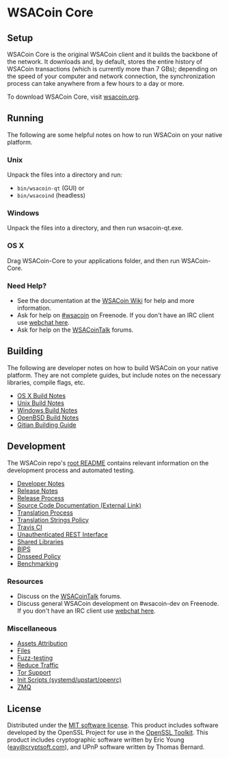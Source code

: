 WSACoin Core
=============

Setup
---------------------
WSACoin Core is the original WSACoin client and it builds the backbone of the network. It downloads and, by default, stores the entire history of WSACoin transactions (which is currently more than 7 GBs); depending on the speed of your computer and network connection, the synchronization process can take anywhere from a few hours to a day or more.

To download WSACoin Core, visit [wsacoin.org](https://wsacoin.org).

Running
---------------------
The following are some helpful notes on how to run WSACoin on your native platform.

### Unix

Unpack the files into a directory and run:

- `bin/wsacoin-qt` (GUI) or
- `bin/wsacoind` (headless)

### Windows

Unpack the files into a directory, and then run wsacoin-qt.exe.

### OS X

Drag WSACoin-Core to your applications folder, and then run WSACoin-Core.

### Need Help?

* See the documentation at the [WSACoin Wiki](https://wsacoin.info/)
for help and more information.
* Ask for help on [#wsacoin](http://webchat.freenode.net?channels=wsacoin) on Freenode. If you don't have an IRC client use [webchat here](http://webchat.freenode.net?channels=wsacoin).
* Ask for help on the [WSACoinTalk](https://wsacointalk.io/) forums.

Building
---------------------
The following are developer notes on how to build WSACoin on your native platform. They are not complete guides, but include notes on the necessary libraries, compile flags, etc.

- [OS X Build Notes](build-osx.md)
- [Unix Build Notes](build-unix.md)
- [Windows Build Notes](build-windows.md)
- [OpenBSD Build Notes](build-openbsd.md)
- [Gitian Building Guide](gitian-building.md)

Development
---------------------
The WSACoin repo's [root README](/README.md) contains relevant information on the development process and automated testing.

- [Developer Notes](developer-notes.md)
- [Release Notes](release-notes.md)
- [Release Process](release-process.md)
- [Source Code Documentation (External Link)](https://dev.visucore.com/wsacoin/doxygen/)
- [Translation Process](translation_process.md)
- [Translation Strings Policy](translation_strings_policy.md)
- [Travis CI](travis-ci.md)
- [Unauthenticated REST Interface](REST-interface.md)
- [Shared Libraries](shared-libraries.md)
- [BIPS](bips.md)
- [Dnsseed Policy](dnsseed-policy.md)
- [Benchmarking](benchmarking.md)

### Resources
* Discuss on the [WSACoinTalk](https://wsacointalk.io/) forums.
* Discuss general WSACoin development on #wsacoin-dev on Freenode. If you don't have an IRC client use [webchat here](http://webchat.freenode.net/?channels=wsacoin-dev).

### Miscellaneous
- [Assets Attribution](assets-attribution.md)
- [Files](files.md)
- [Fuzz-testing](fuzzing.md)
- [Reduce Traffic](reduce-traffic.md)
- [Tor Support](tor.md)
- [Init Scripts (systemd/upstart/openrc)](init.md)
- [ZMQ](zmq.md)

License
---------------------
Distributed under the [MIT software license](/COPYING).
This product includes software developed by the OpenSSL Project for use in the [OpenSSL Toolkit](https://www.openssl.org/). This product includes
cryptographic software written by Eric Young ([eay@cryptsoft.com](mailto:eay@cryptsoft.com)), and UPnP software written by Thomas Bernard.
